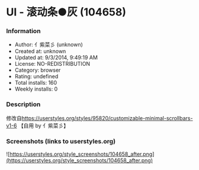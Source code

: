 # UI - 滚动条●灰 (104658)

### Information
- Author: 亻紫菜彡 (unknown)
- Created at: unknown
- Updated at: 9/3/2014, 9:49:19 AM
- License: NO-REDISTRIBUTION
- Category: browser
- Rating: undefined
- Total installs: 160
- Weekly installs: 0


### Description
修改自<a href="https://userstyles.org/styles/95820/customizable-minimal-scrollbars-v1-6">https://userstyles.org/styles/95820/customizable-minimal-scrollbars-v1-6</a>
【自用 by 亻紫菜彡】


### Screenshots (links to userstyles.org)
![https://userstyles.org/style_screenshots/104658_after.png](https://userstyles.org/style_screenshots/104658_after.png)


